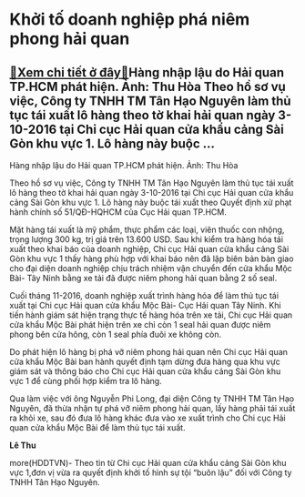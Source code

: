 Khởi tố doanh nghiệp phá niêm phong hải quan
============================================

[:gift:Xem chi tiết ở đây:gift:](https://hddtvn.com/khoi-to-doanh-nghiep-pha-niem-phong-hai-quan/)Hàng nhập lậu do Hải quan TP.HCM phát hiện. Ảnh: Thu Hòa Theo hồ sơ vụ việc, Công ty TNHH TM Tân Hạo Nguyên làm thủ tục tái xuất lô hàng theo tờ khai hải quan ngày 3-10-2016 tại Chi cục Hải quan cửa khẩu cảng Sài Gòn khu vực 1. Lô hàng này buộc …
------------------------------------------------------------------------------------------------------------------------------------------------------------------------------------------------------------------------------------------------------







 






 Hàng nhập lậu do Hải quan TP.HCM phát hiện. Ảnh: Thu Hòa 


Theo hồ sơ vụ việc, Công ty TNHH TM Tân Hạo Nguyên làm thủ tục tái xuất lô hàng theo tờ khai hải quan ngày 3-10-2016 tại Chi cục Hải quan cửa khẩu cảng Sài Gòn khu vực 1. Lô hàng này buộc tái xuất theo Quyết định xử phạt hành chính số 51/QĐ-HQHCM của Cục Hải quan TP.HCM. 


 Mặt hàng tái xuất là mỹ phẩm, thực phẩm các loại, viên thuốc con nhộng, trọng lượng 300 kg, trị giá trên 13.600 USD. Sau khi kiểm tra hàng hóa tái xuất theo khai báo của doanh nghiệp, Chi cục Hải quan cửa khẩu cảng Sài Gòn khu vực 1 thấy hàng phù hợp với khai báo nên đã lập biên bản bàn giao cho đại diện doanh nghiệp chịu trách nhiệm vận chuyển đến cửa khẩu Mộc Bài- Tây Ninh bằng xe tải đã được niêm phong hải quan bằng 2 số seal. 


 Cuối tháng 11-2016, doanh nghiệp xuất trình hàng hóa để làm thủ tục tái xuất tại Chi cục Hải quan cửa khẩu Mộc Bài- Cục Hải quan Tây Ninh. Khi tiến hành giám sát hiện trạng thực tế hàng hóa trên xe tải, Chi cục Hải quan cửa khẩu Mộc Bài phát hiện trên xe chỉ còn 1 seal hải quan được niêm phong bên cửa hông, còn 1 seal phía đuôi xe không còn. 


 Do phát hiện lô hàng bị phá vỡ niêm phong hải quan nên Chi cục Hải quan cửa khẩu Mộc Bài ban hành quyết định tạm dừng đưa hàng qua khu vực giám sát và thông báo cho Chi cục Hải quan cửa khẩu cảng Sài Gòn khu vực 1 để cùng phối hợp kiểm tra lô hàng. 


 Qua làm việc với ông Nguyễn Phi Long, đại diện Công ty TNHH TM Tân Hạo Nguyên, đã thừa nhận tự phá vỡ niêm phong hải quan, lấy hàng phải tái xuất ra khỏi xe, sau đó đưa lô hàng khác đưa vào xe xuất trình cho Chi cục Hải quan cửa khẩu Mộc Bài để làm thủ tục tái xuất. 






**Lê Thu**



more(HDDTVN)- Theo tin từ Chi cục Hải quan cửa khẩu cảng Sài Gòn khu vực 1,đơn vị vừa ra quyết định khởi tố hình sự tội “buôn lậu” đối với Công ty TNHH Tân Hạo Nguyên.

